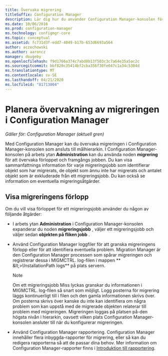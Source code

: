 ```yaml
---
title: Övervaka migrering
titleSuffix: Configuration Manager
description: Lär dig hur du använder Configuration Manager-konsolen för att övervaka förloppet och framgången av migreringsjobb.
ms.date: 10/06/2016
ms.prod: configuration-manager
ms.technology: configmgr-core
ms.topic: conceptual
ms.assetid: fc731d3f-edd7-4049-b17b-653d6693a564
author: aczechowski
ms.author: aaroncz
manager: dougeby
ms.openlocfilehash: f9d1766a374c7abd8b13f503c3c7a64e35a5ac2c
ms.sourcegitcommit: bbf820c35414bf2cba356f30fe047c1a34c5384d
ms.translationtype: MT
ms.contentlocale: sv-SE
ms.lasthandoff: 04/21/2020
ms.locfileid: "81713004"
---
```

# <a name="planning-to-monitor-migration-activity-in-configuration-manager"></a>Planera övervakning av migreringen i Configuration Manager

*Gäller för: Configuration Manager (aktuell gren)*

Med Configuration Manager kan du övervaka migreringen i Configuration Manager-konsolen som ansluts till målhierarkin. I Configuration Manager-konsolen på arbets ytan **Administration** kan du använda noden **migrering** för att övervaka förloppet och framgångs jobben. Du kan visa sammanfattnings information för varje migreringsjobb som identifierar objekt som har migrerats, de objekt som ännu inte har migrerats och antalet objekt som är exkluderade från ett migreringsjobb. Du kan också se information om eventuella migreringsåtgärder.  

## <a name="view-migration-progress"></a>Visa migreringens förlopp  
 Om du vill visa förloppet för ett migreringsjobb använder du någon av följande åtgärder:  

-   I arbets ytan **Administration** i Configuration Manager-konsolen expanderar du noden **migreringsjobb** , väljer ett migreringsjobb och väljer sedan **objekten på fliken jobb** .  

-   Använd Configuration Manager loggfiler för att granska migreringens förlopp eller för att identifiera eventuella problem. Migration Manager är den Configuration Manager processen som spårar migreringen och registrerar dessa i MIGMCTRL. log-filen i mappen ** \&lt;\>\\InstallationPath logs** på plats servern.  

    > [!NOTE]  
    >  Om ett migreringsjobb Miss lyckas granskar du informationen i MIGMCTRL. log-filen så snart som möjligt. Logg posterna för migrering läggs kontinuerligt till i filen och den gamla informationen skrivs över. Om posterna skrivs över kanske du inte kan identifiera om några problem som kan uppstå med de migrerade objekten relaterar till problem med migreringen. Migreringen loggas på platsen på\-den högsta nivån i hierarkin, oavsett vilken plats Configuration Manager-konsolen ansluter till när du konfigurerar migreringen.  

-   Använd Configuration Manager rapportering. Configuration Manager innehåller flera inbyggda\-rapporter för migrering, eller så kan du redigera rapporterna så att de passar dina behov. Mer information om Configuration Manager-rapporter finns i [Introduktion till rapportering](../servers/manage/introduction-to-reporting.md).  
